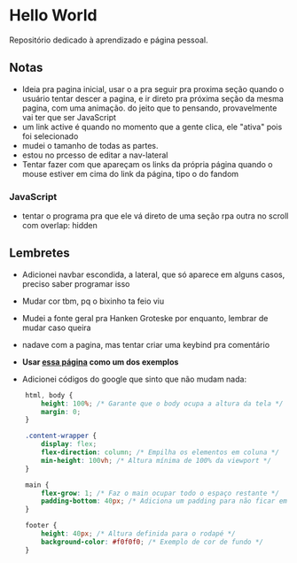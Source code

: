 # Hello World

Repositório dedicado à aprendizado e página pessoal.

## Notas

- Ideia pra pagina inicial, usar o a pra seguir pra proxima seção quando o usuário tentar descer a pagina, e ir direto pra próxima seção da mesma pagina, com uma animação. do jeito que to pensando, provavelmente vai ter que ser JavaScript
- um link active é quando no momento que a gente clica, ele "ativa" pois foi selecionado
- mudei o tamanho de todas as partes.
- estou no prcesso de editar a nav-lateral
- Tentar fazer com que apareçam os links da própria página quando o mouse estiver em cima do link da página, tipo o do fandom
### JavaScript
- tentar o programa pra que ele vá direto de uma seção rpa outra no scroll com overlap: hidden

## Lembretes

- Adicionei navbar escondida, a lateral, que só aparece em alguns casos, preciso saber programar isso
- Mudar cor tbm, pq o bixinho ta feio viu
- Mudei a fonte geral pra Hanken Groteske por enquanto, lembrar de mudar caso queira
- nadave com a pagina, mas tentar criar uma keybind pra comentário
- **Usar [essa página](https://www.tabloid0120.com) como um dos exemplos**

- Adicionei códigos do google que sinto que não mudam nada:
```CSS
    html, body {
        height: 100%; /* Garante que o body ocupa a altura da tela */
        margin: 0;
    }

    .content-wrapper {
        display: flex;
        flex-direction: column; /* Empilha os elementos em coluna */
        min-height: 100vh; /* Altura mínima de 100% da viewport */
    }

    main {
        flex-grow: 1; /* Faz o main ocupar todo o espaço restante */
        padding-bottom: 40px; /* Adiciona um padding para não ficar em cima do footer */
    }

    footer {
        height: 40px; /* Altura definida para o rodapé */
        background-color: #f0f0f0; /* Exemplo de cor de fundo */
    }
